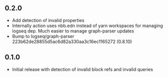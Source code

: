 ## 0.2.0
* Add detection of invalid properties
* Internally action uses nbb.edn instead of yarn workspaces for managing logseq dep. Much easier to
  manage graph-parser updates
* Bump to logseq/graph-parser 223b62de28855d5ac6d82a330aa3c16ec1165272 (0.8.10)

## 0.1.0

* Initial release with detection of invalid block refs and invalid queries
